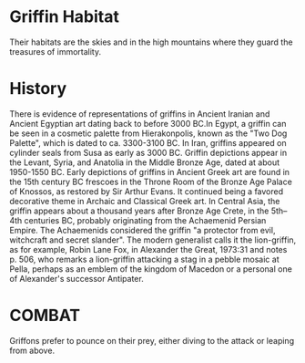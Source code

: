 # Griffin Habitat

   Their habitats are the skies and in the high mountains where they guard the treasures of immortality.

# History

There is evidence of representations of griffins in Ancient Iranian and Ancient Egyptian art dating back to before 3000 BC.In Egypt, a griffin can be seen in a cosmetic palette from Hierakonpolis, known as the "Two Dog Palette", which is dated to ca. 3300-3100 BC. In Iran, griffins appeared on cylinder seals from Susa as early as 3000 BC. Griffin depictions appear in the Levant, Syria, and Anatolia in the Middle Bronze Age, dated at about 1950-1550 BC. Early depictions of griffins in Ancient Greek art are found in the 15th century BC frescoes in the Throne Room of the Bronze Age Palace of Knossos, as restored by Sir Arthur Evans. It continued being a favored decorative theme in Archaic and Classical Greek art.
In Central Asia, the griffin appears about a thousand years after Bronze Age Crete, in the 5th–4th centuries BC, probably originating from the Achaemenid Persian Empire. The Achaemenids considered the griffin "a protector from evil, witchcraft and secret slander". The modern generalist calls it the lion-griffin, as for example, Robin Lane Fox, in Alexander the Great, 1973:31 and notes p. 506, who remarks a lion-griffin attacking a stag in a pebble mosaic at Pella, perhaps as an emblem of the kingdom of Macedon or a personal one of Alexander's successor Antipater.


# COMBAT
Griffons prefer to pounce on their prey, either diving to the attack or leaping from above.

